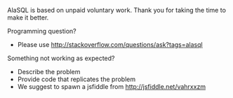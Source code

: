 AlaSQL is based on unpaid voluntary work. Thank you for taking the time to make it better. 

Programming question?
- Please use http://stackoverflow.com/questions/ask?tags=alasql

Something not working as expected? 
- Describe the problem  
- Provide code that replicates the problem 
- We suggest to spawn a jsfiddle from http://jsfiddle.net/vahrxxzm

